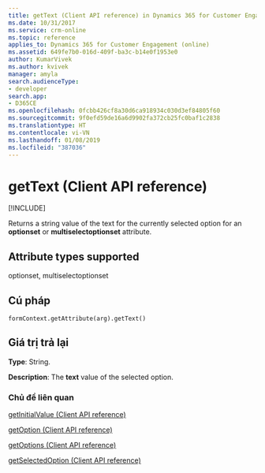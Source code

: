```yaml
---
title: getText (Client API reference) in Dynamics 365 for Customer Engagement| MicrosoftDocs
ms.date: 10/31/2017
ms.service: crm-online
ms.topic: reference
applies_to: Dynamics 365 for Customer Engagement (online)
ms.assetid: 649fe7b0-016d-409f-ba3c-b14e0f1953e0
author: KumarVivek
ms.author: kvivek
manager: amyla
search.audienceType:
- developer
search.app:
- D365CE
ms.openlocfilehash: 0fcbb426cf8a30d6ca918934c030d3ef84805f60
ms.sourcegitcommit: 9f0efd59de16a6d9902fa372cb25fc0baf1c2838
ms.translationtype: HT
ms.contentlocale: vi-VN
ms.lasthandoff: 01/08/2019
ms.locfileid: "387036"
---
```

# <a name="gettext-client-api-reference"></a>getText (Client API reference)

[!INCLUDE[](../../../../includes/cc_applies_to_update_9_0_0.md)]

Returns a string value of the text for the currently selected option for an **optionset** or **multiselectoptionset** attribute. 

## <a name="attribute-types-supported"></a>Attribute types supported

optionset, multiselectoptionset

## <a name="syntax"></a>Cú pháp

`formContext.getAttribute(arg).getText()`

## <a name="return-value"></a>Giá trị trả lại

**Type**: String. 

**Description**: The **text** value of the selected option.

### <a name="related-topics"></a>Chủ đề liên quan
[getInitialValue (Client API reference)](getInitialValue.md)

[getOption (Client API reference)](getOption.md)

[getOptions (Client API reference)](getOptions.md)

[getSelectedOption (Client API reference)](getSelectedOption.md) 


